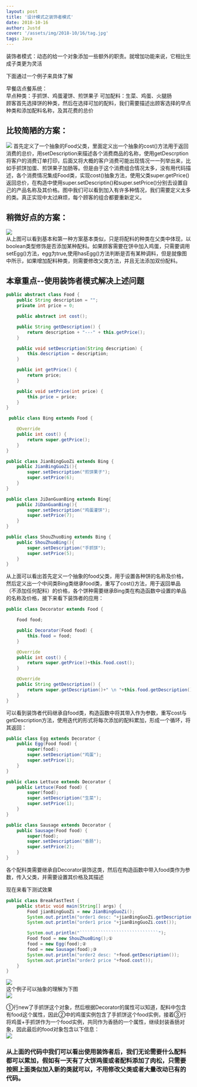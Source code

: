```yaml
---
layout: post
title: '设计模式之装饰者模式'
date: 2018-10-16
author: Justd
cover: '/assets/img/2018-10/16/tag.jpg'
tags: Java   
---
```


装饰者模式：动态的给一个对象添加一些额外的职责。就增加功能来说，它相比生成子类更为灵活   

下面通过一个例子来具体了解    

早餐店点餐系统：   
早点种类：手抓饼、鸡蛋灌饼、煎饼果子
可加配料：生菜、鸡蛋、火腿肠    
顾客首先选择饼的种类，然后在选择可加的配料，我们需要描述出顾客选择的早点种类和添加配料名称，及其花费的总价   

## 比较简陋的方案：  
![](/assets/img/2018-10/16/one.png)
首先定义了一个抽象的Food父类，里面定义出一个抽象的cost()方法用于返回消费的总价，用setDescription来描述各个消费商品的名称，使用getDescrption将客户的消费订单打印，后面又将大概的客户消费可能出现情况一一列举出来，比如手抓饼加蛋、煎饼果子加肠等。但是由于这个消费组合情况太多，没有用代码描述，各个消费情况集成Food类，实现cost()抽象方法，使用父类super.getPrice()返回总价，在构造中使用super.setDescriptin()和super.setPrice()分别去设置自己的产品名称及其价格。图中我们可以看到加入有许多种情况，我们需要定义太多的类。真正实现中太过麻烦，每个顾客的组合都要重新定义。

## 稍微好点的方案：   
![](/assets/img/2018-10/16/two.png)   
从上图可以看到基本和第一种方案基本类似，只是将配料的种类在父类中体现，以boolean类型修饰是否添加某种配料。如果顾客需要在饼中加入鸡蛋，只需要调用setEgg()方法，egg为true,使用hasEgg()方法判断是否有某种调料，但是就像图中所示，如果增加配料种类，则需要修改父类方法，并且无法添加双份配料。

## 本章重点--使用装饰者模式解决上述问题   
``` java
public abstract class Food {
    public String description = "";
    private int price = 0;

    public abstract int cost();

    public String getDescription() {
        return description + "---" + this.getPrice();
    }

    public void setDescription(String description) {
        this.description = description;
    }

    public int getPrice() {
        return price;
    }

    public void setPrice(int price) {
        this.price = price;
    }
}
```
``` java
 public class Bing extends Food {

    @Override
    public int cost() {
        return super.getPrice();
    }
}
```
``` java
public class JianBingGuoZi extends Bing {
    public JianBingGuoZi(){
        super.setDescription("煎饼果子");
        super.setPrice(6);
    }
}
```
``` java 
public class JiDanGuanBing extends Bing{
    public JiDanGuanBing(){
        super.setDescription("鸡蛋灌饼");
        super.setPrice(7);
    }
}
```
``` java
public class ShouZhuoBing extends Bing {
    public ShouZhuoBing(){
        super.setDescription("手抓饼");
        super.setPrice(5);
    }
}
```
从上面可以看出首先定义一个抽象的food父类，用于设置各种饼的名称及价格，然后定义出一个中间类Bing类继承food类，重写了cost()方法，用于返回单品（不添加任何配料）的价格，各个饼种需要继承Bing类在构造函数中设置的单品的名称及价格，接下来看下装饰者的应用：   
``` Java
public class Decorator extends Food {

    Food food;

    public Decorator(Food food) {
        this.food = food;
    }

    @Override
    public int cost() {
        return super.getPrice()+this.food.cost();
    }

    @Override
    public String getDescription() {
        return super.getDescription()+" \n "+this.food.getDescription();
    }
}
``` 
可以看到装饰者代码继承自food类，构造函数中将其带入作为参数，重写cost与getDescription方法，使用迭代的形式将每次添加的配料累加，形成一个循环，将其返回：
``` Java
public class Egg extends Decorator {
    public Egg(Food food) {
        super(food);
        super.setDescription("鸡蛋");
        super.setPrice(1);
    }
}
```
```Java
public class Lettuce extends Decorator {
    public Lettuce(Food food) {
        super(food);
        super.setDescription("生菜");
        super.setPrice(1);
    }
}
```
```Java
public class Sausage extends Decorator {
    public Sausage(Food food) {
        super(food);
        super.setDescription("香肠");
        super.setPrice(2);
    }
}
```
各个配料类需要继承自Decorator装饰这类，然后在构造函数中带入food类作为参数，传入父类，并需要设置其价格及其描述

现在来看下测试效果
```Java
public class BreakfastTest {
    public static void main(String[] args) {
        Food jianBingGuoZi = new JianBingGuoZi();
        System.out.println("order1 desc: "+jianBingGuoZi.getDescription());
        System.out.println("order1 price "+jianBingGuoZi.cost());

        System.out.println("``````````````````````````````");
        Food food = new ShouZhuoBing();①
        food = new Egg(food);②
        food = new Sausage(food);③
        System.out.println("order2 desc: "+food.getDescription());
        System.out.println("order2 price "+food.cost());
    }
}
```
![](/assets/img/2018-10/16/test.png)    
这个例子可以抽象的理解为下图   
![](/assets/img/2018-10/16/ex.png)    

①行new了手抓饼这个对象，然后根据Decorator的属性可以知道，配料中包含有food这个属性，因此②中的鸡蛋实例包含了手抓饼这个food实例，接着③行将鸡蛋+手抓饼作为一个food实例，共同作为香肠的一个属性，继续封装香肠对象，因此最后的food对象包含以下信息：   
![](/assets/img/2018-10/16/food.png)  


<h3> 从上面的代码中我们可以看出使用装饰者后，我们无论需要什么配料都可以累加，假如有一天有了大饼鸡蛋或者配料添加了肉松，只需要按照上面类似加入新的类就可以，不用修改父类或者大量改动已有的代码。




